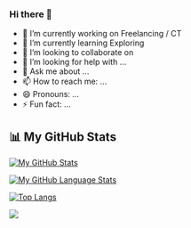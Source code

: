 ### Hi there 👋

<!--
**navneettoppo/navneettoppo** is a ✨ _special_ ✨ repository because its `README.md` (this file) appears on your GitHub profile.

Here are some ideas to get you started:


-->

- 🔭 I’m currently working on Freelancing / CT
- 🌱 I’m currently learning Exploring
- 👯 I’m looking to collaborate on 
- 🤔 I’m looking for help with ...
- 💬 Ask me about ...
- 📫 How to reach me: ...
- 😄 Pronouns: ...
- ⚡ Fun fact: ...


## 📊 My GitHub Stats


[![My GitHub Stats](https://github-readme-stats.vercel.app/api/?username=navneettoppo&count_private=true&theme=tokyonight&showicons=true)]()

[![My GitHub Language Stats](https://github-readme-stats.vercel.app/api/top-langs/?username=navneettoppo&langs_count=5&theme=tokyonight)]()

[![Top Langs](https://github-readme-stats.vercel.app/api/top-langs/?username=navneettoppo)](https://github.com/navneettoppo/github-readme-stats)


<picture>
  <source
    srcset="https://github-readme-stats.vercel.app/api?username=navneettoppo&show_icons=true&theme=dark"
    media="(prefers-color-scheme: dark)"
  />
  <source
    srcset="https://github-readme-stats.vercel.app/api?username=navneettoppo&show_icons=true"
    media="(prefers-color-scheme: light), (prefers-color-scheme: no-preference)"
  />
  <img src="https://github-readme-stats.vercel.app/api?username=navneettoppo&show_icons=true" />
</picture>
